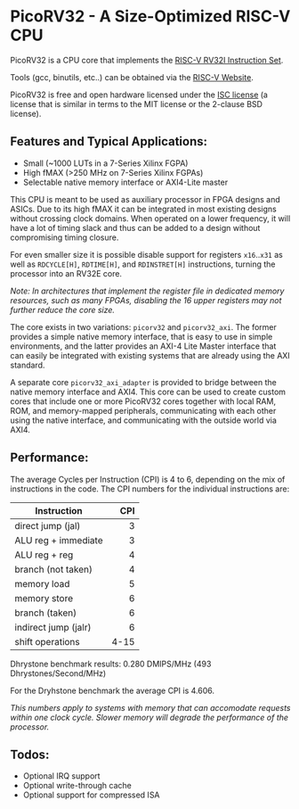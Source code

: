 
PicoRV32 - A Size-Optimized RISC-V CPU
======================================

PicoRV32 is a CPU core that implements the [RISC-V RV32I Instruction Set](http://riscv.org/).

Tools (gcc, binutils, etc..) can be obtained via the [RISC-V Website](http://riscv.org/download.html#tab_tools).

PicoRV32 is free and open hardware licensed under the [ISC license](http://en.wikipedia.org/wiki/ISC_license)
(a license that is similar in terms to the MIT license or the 2-clause BSD license).


Features and Typical Applications:
----------------------------------

- Small (~1000 LUTs in a 7-Series Xilinx FGPA)
- High fMAX (>250 MHz on 7-Series Xilinx FGPAs)
- Selectable native memory interface or AXI4-Lite master

This CPU is meant to be used as auxiliary processor in FPGA designs and ASICs. Due
to its high fMAX it can be integrated in most existing designs without crossing
clock domains. When operated on a lower frequency, it will have a lot of timing
slack and thus can be added to a design without compromising timing closure.

For even smaller size it is possible disable support for registers `x16`..`x31` as
well as `RDCYCLE[H]`, `RDTIME[H]`, and `RDINSTRET[H]` instructions, turning the
processor into an RV32E core.

*Note: In architectures that implement the register file in dedicated memory
resources, such as many FPGAs, disabling the 16 upper registers may not further
reduce the core size.*

The core exists in two variations: `picorv32` and `picorv32_axi`. The former
provides a simple native memory interface, that is easy to use in simple
environments, and the latter provides an AXI-4 Lite Master interface that can
easily be integrated with existing systems that are already using the AXI
standard.

A separate core `picorv32_axi_adapter` is provided to bridge between the native
memory interface and AXI4. This core can be used to create custom cores that
include one or more PicoRV32 cores together with local RAM, ROM, and
memory-mapped peripherals, communicating with each other using the native
interface, and communicating with the outside world via AXI4.


Performance:
------------

The average Cycles per Instruction (CPI) is 4 to 6, depending on the mix of
instructions in the code. The CPI numbers for the individual instructions are:

| Instruction          |  CPI |
| ---------------------| ----:|
| direct jump (jal)    |    3 |
| ALU reg + immediate  |    3 |
| ALU reg + reg        |    4 |
| branch (not taken)   |    4 |
| memory load          |    5 |
| memory store         |    6 |
| branch (taken)       |    6 |
| indirect jump (jalr) |    6 |
| shift operations     | 4-15 |

Dhrystone benchmark results: 0.280 DMIPS/MHz (493 Dhrystones/Second/MHz)

For the Dryhstone benchmark the average CPI is 4.606.

*This numbers apply to systems with memory that can accomodate requests within
one clock cycle. Slower memory will degrade the performance of the processor.*


Todos:
------

- Optional IRQ support
- Optional write-through cache
- Optional support for compressed ISA


